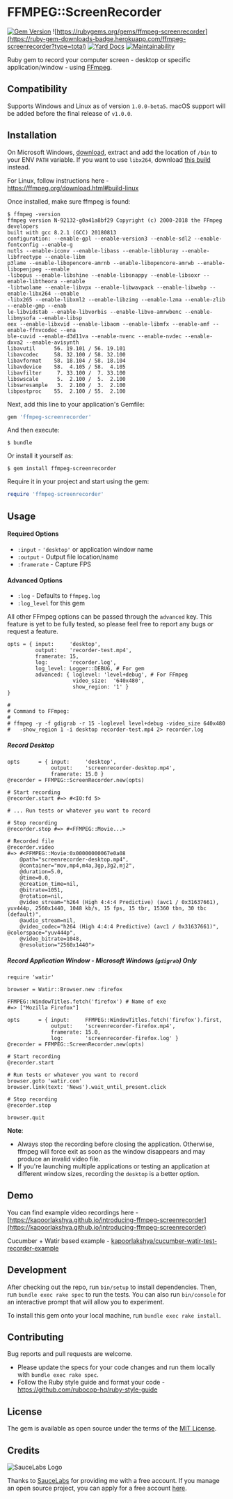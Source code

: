# FFMPEG::ScreenRecorder

[![Gem Version](https://badge.fury.io/rb/ffmpeg-screenrecorder.svg)](https://badge.fury.io/rb/ffmpeg-screenrecorder)
![https://rubygems.org/gems/ffmpeg-screenrecorder](https://ruby-gem-downloads-badge.herokuapp.com/ffmpeg-screenrecorder?type=total)
[![Yard Docs](http://img.shields.io/badge/yard-docs-blue.svg)](https://www.rubydoc.info/github/kapoorlakshya/ffmpeg-screenrecorder/master)
[![Maintainability](https://api.codeclimate.com/v1/badges/a176dc755e06a23e5db8/maintainability)](https://codeclimate.com/github/kapoorlakshya/ffmpeg-screenrecorder/maintainability)

Ruby gem to record your computer screen - desktop or specific application/window - using [FFmpeg](https://www.ffmpeg.org/).

## Compatibility

Supports Windows and Linux as of version `1.0.0-beta5`. macOS support will be added before the final release of `v1.0.0`.

## Installation

On Microsoft Windows, [download](https://www.ffmpeg.org/download.html#build-windows), extract and add the location of `/bin` to your ENV `PATH` variable.  If you want to use `libx264`, download
[this build](https://ffmpeg.zeranoe.com/builds/) instead.

For Linux, follow instructions here - https://ffmpeg.org/download.html#build-linux

Once installed, make sure ffmpeg is found:

    $ ffmpeg -version
    ffmpeg version N-92132-g0a41a8bf29 Copyright (c) 2000-2018 the FFmpeg developers
    built with gcc 8.2.1 (GCC) 20180813
    configuration: --enable-gpl --enable-version3 --enable-sdl2 --enable-fontconfig --enable-g
    nutls --enable-iconv --enable-libass --enable-libbluray --enable-libfreetype --enable-libm
    p3lame --enable-libopencore-amrnb --enable-libopencore-amrwb --enable-libopenjpeg --enable
    -libopus --enable-libshine --enable-libsnappy --enable-libsoxr --enable-libtheora --enable
    -libtwolame --enable-libvpx --enable-libwavpack --enable-libwebp --enable-libx264 --enable
    -libx265 --enable-libxml2 --enable-libzimg --enable-lzma --enable-zlib --enable-gmp --enab
    le-libvidstab --enable-libvorbis --enable-libvo-amrwbenc --enable-libmysofa --enable-libsp
    eex --enable-libxvid --enable-libaom --enable-libmfx --enable-amf --enable-ffnvcodec --ena
    ble-cuvid --enable-d3d11va --enable-nvenc --enable-nvdec --enable-dxva2 --enable-avisynth
    libavutil      56. 19.101 / 56. 19.101
    libavcodec     58. 32.100 / 58. 32.100
    libavformat    58. 18.104 / 58. 18.104
    libavdevice    58.  4.105 / 58.  4.105
    libavfilter     7. 33.100 /  7. 33.100
    libswscale      5.  2.100 /  5.  2.100
    libswresample   3.  2.100 /  3.  2.100
    libpostproc    55.  2.100 / 55.  2.100

Next, add this line to your application's Gemfile:

```ruby
gem 'ffmpeg-screenrecorder'
```

And then execute:

    $ bundle

Or install it yourself as:

    $ gem install ffmpeg-screenrecorder

Require it in your project and start using the gem:

```ruby
require 'ffmpeg-screenrecorder'
```

## Usage

#### Required Options

- `:input` - `'desktop'` or application window name
- `:output` - Output file location/name
- `:framerate` - Capture FPS

#### Advanced Options

- `:log`  - Defaults to `ffmpeg.log`
- `:log_level` for this gem

All other FFmpeg options can be passed through the `advanced` key. This feature is yet to be fully tested, so please feel free to report any bugs or request a feature.

```
opts = { input:     'desktop',
         output:    'recorder-test.mp4',
         framerate: 15,
         log:       'recorder.log',
         log_level: Logger::DEBUG, # For gem
         advanced: { loglevel: 'level+debug', # For FFmpeg
                     video_size:  '640x480',
                     show_region: '1' }
}

#
# Command to FFmpeg:
#
# ffmpeg -y -f gdigrab -r 15 -loglevel level+debug -video_size 640x480
#   -show_region 1 -i desktop recorder-test.mp4 2> recorder.log
```

##### Record Desktop

```
opts      = { input:     'desktop',
              output:    'screenrecorder-desktop.mp4',
              framerate: 15.0 }
@recorder = FFMPEG::ScreenRecorder.new(opts)

# Start recording
@recorder.start #=> #<IO:fd 5>

# ... Run tests or whatever you want to record

# Stop recording
@recorder.stop #=> #<FFMPEG::Movie...>

# Recorded file
@recorder.video
#=> #<FFMPEG::Movie:0x00000000067e0a08
    @path="screenrecorder-desktop.mp4",
    @container="mov,mp4,m4a,3gp,3g2,mj2",
    @duration=5.0,
    @time=0.0,
    @creation_time=nil,
    @bitrate=1051,
    @rotation=nil,
    @video_stream="h264 (High 4:4:4 Predictive) (avc1 / 0x31637661), yuv444p, 2560x1440, 1048 kb/s, 15 fps, 15 tbr, 15360 tbn, 30 tbc (default)",
    @audio_stream=nil,
    @video_codec="h264 (High 4:4:4 Predictive) (avc1 / 0x31637661)", @colorspace="yuv444p",
    @video_bitrate=1048,
    @resolution="2560x1440">
```

##### Record Application Window - Microsoft Windows (`gdigrab`) Only
```
require 'watir'

browser = Watir::Browser.new :firefox

FFMPEG::WindowTitles.fetch('firefox') # Name of exe
#=> ["Mozilla Firefox"]

opts      = { input:     FFMPEG::WindowTitles.fetch('firefox').first,
              output:    'screenrecorder-firefox.mp4',
              framerate: 15.0,
              log:       'screenrecorder-firefox.log' }
@recorder = FFMPEG::ScreenRecorder.new(opts)

# Start recording
@recorder.start

# Run tests or whatever you want to record
browser.goto 'watir.com'
browser.link(text: 'News').wait_until_present.click

# Stop recording
@recorder.stop

browser.quit 
```

<b>Note</b>:
- Always stop the recording before closing the application. Otherwise, ffmpeg will force exit as soon as the window disappears and may produce an invalid video file.
- If you're launching multiple applications or testing an application at different window sizes, recording the `desktop` is a better option.

## Demo

You can find example video recordings here - [https://kapoorlakshya.github.io/introducing-ffmpeg-screenrecorder](https://kapoorlakshya.github.io/introducing-ffmpeg-screenrecorder)

Cucumber + Watir based example - [kapoorlakshya/cucumber-watir-test-recorder-example](https://github.com/kapoorlakshya/cucumber-watir-test-recorder-example)

## Development

After checking out the repo, run `bin/setup` to install dependencies. Then, run `bundle exec rake spec` to run the tests. You can also run `bin/console` for an interactive prompt that will allow you to experiment.

To install this gem onto your local machine, run `bundle exec rake install`. 

## Contributing

Bug reports and pull requests are welcome. 

- Please update the specs for your code changes and run them locally with `bundle exec rake spec`.
- Follow the Ruby style guide and format your code - https://github.com/rubocop-hq/ruby-style-guide

## License

The gem is available as open source under the terms of the [MIT License](https://opensource.org/licenses/MIT).

## Credits

![SauceLabs Logo](https://saucelabs.com/content/images/logo.png)

Thanks to [SauceLabs](https://saucelabs.com) for providing me with a free account. If you manage an open source project, you can apply for a free account [here](https://saucelabs.com/open-source).